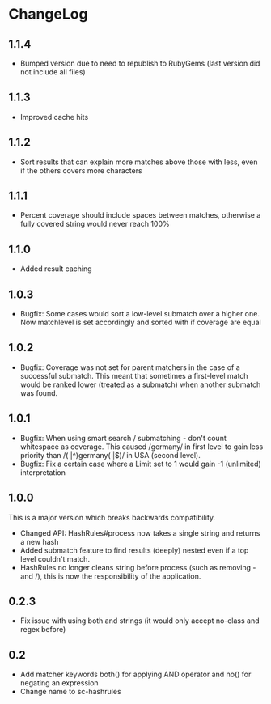 
# ChangeLog

## 1.1.4

* Bumped version due to need to republish to RubyGems (last version did not include all files)

## 1.1.3

* Improved cache hits

## 1.1.2

* Sort results that can explain more matches above those with less, even if the others covers more characters

## 1.1.1

* Percent coverage should include spaces between matches, otherwise a fully covered string would never reach 100%

## 1.1.0

* Added result caching

## 1.0.3

* Bugfix: Some cases would sort a low-level submatch over a higher one. Now matchlevel is set accordingly and sorted with if coverage are equal

## 1.0.2

* Bugfix: Coverage was not set for parent matchers in the case of a successful submatch. This meant that sometimes a first-level match would be ranked lower (treated as a submatch) when another submatch was found.

## 1.0.1

* Bugfix: When using smart search / submatching - don't count whitespace as coverage. This caused /germany/ in first level to gain less priority than /( |^)germany( |$)/ in USA (second level).
* Bugfix: Fix a certain case where a Limit set to 1 would gain -1 (unlimited) interpretation

## 1.0.0

This is a major version which breaks backwards compatibility.

* Changed API: HashRules#process now takes a single string and returns a new hash
* Added submatch feature to find results (deeply) nested even if a top level couldn't match.
* HashRules no longer cleans string before process (such as removing - and /), this is now the responsibility of the application.

## 0.2.3

* Fix issue with using both and strings (it would only accept no-class and regex before)

## 0.2

* Add matcher keywords both() for applying AND operator and no() for negating an expression
* Change name to sc-hashrules
